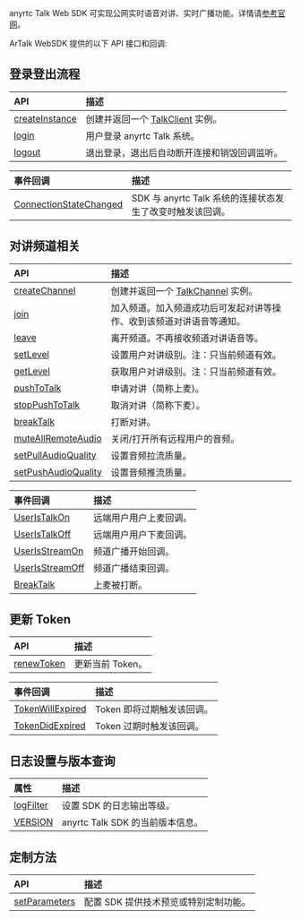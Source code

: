anyrtc Talk Web SDK 可实现公网实时语音对讲、实时广播功能。详情请[参考官网](https://anyrtc.io/solution/education)。

ArTalk WebSDK 提供的以下 API 接口和回调:

## 登录登出流程

| API                                 | 描述                                |
| :---------------------------------- | :---------------------------------- |
| [createInstance](https://docs.anyrtc.io/cn/Audio/api-ref/modules/anyTalk#createinstance)  | 创建并返回一个 [TalkClient](https://docs.anyrtc.io/cn/Talk/api-ref/classes/talkClient) 实例。|
| [login](https://docs.anyrtc.io/cn/Talk/api-ref/classes/talkClient#login)  | 用户登录 anyrtc Talk 系统。|
| [logout](https://docs.anyrtc.io/cn/Talk/api-ref/classes/talkClient#logout)  | 退出登录，退出后自动断开连接和销毁回调监听。|

| 事件回调                               | 描述                                |
| :---------------------------------- | :---------------------------------- |
| [ConnectionStateChanged](https://docs.anyrtc.io/cn/Talk/api-ref/interfaces/talkEvents.talkClientEvents#connectionstatechanged)  | SDK 与 anyrtc Talk 系统的连接状态发生了改变时触发该回调。|

## 对讲频道相关
| API                                 | 描述                                |
| :---------------------------------- | :---------------------------------- |
| [createChannel](https://docs.anyrtc.io/cn/Audio/api-ref/classes/talkClient#createchannel)  | 创建并返回一个 [TalkChannel](https://docs.anyrtc.io/cn/Talk/api-ref/classes/talkChannel) 实例。|
| [join](https://docs.anyrtc.io/cn/Talk/api-ref/classes/talkChannel#join)  | 加入频道。加入频道成功后可发起对讲等操作、收到该频道对讲语音等通知。|
| [leave](https://docs.anyrtc.io/cn/Talk/api-ref/classes/talkChannel#leave)  | 离开频道。不再接收频道对讲语音等。|
| [setLevel](https://docs.anyrtc.io/cn/Talk/api-ref/classes/talkChannel#setlevel)  | 设置用户对讲级别。注：只当前频道有效。|
| [getLevel](https://docs.anyrtc.io/cn/Talk/api-ref/classes/talkChannel#getlevel)  | 获取用户对讲级别。注：只当前频道有效。|
| [pushToTalk](https://docs.anyrtc.io/cn/Talk/api-ref/classes/talkChannel#pushtotalk)  | 申请对讲（简称上麦)。|
| [stopPushToTalk](https://docs.anyrtc.io/cn/Talk/api-ref/classes/talkChannel#stoppushtotalk)  | 取消对讲（简称下麦）。|
| [breakTalk](https://docs.anyrtc.io/cn/Talk/api-ref/classes/talkChannel#breaktalk)  | 打断对讲。|
| [muteAllRemoteAudio](https://docs.anyrtc.io/cn/Talk/api-ref/classes/talkChannel#muteallremoteaudio)  | 关闭/打开所有远程用户的音频。|
| [setPullAudioQuality](https://docs.anyrtc.io/cn/Talk/api-ref/classes/talkChannel#setpullaudioquality)  | 设置音频拉流质量。|
| [setPushAudioQuality](https://docs.anyrtc.io/cn/Talk/api-ref/classes/talkChannel#setpushaudioquality)  | 设置音频推流质量。|

| 事件回调                               | 描述                                |
| :---------------------------------- | :---------------------------------- |
| [UserIsTalkOn](https://docs.anyrtc.io/cn/Talk/api-ref/interfaces/talkEvents.talkChannelEvents#useristalkon)  | 远端用户用户上麦回调。|
| [UserIsTalkOff](https://docs.anyrtc.io/cn/Talk/api-ref/interfaces/talkEvents.talkChannelEvents#usersstalkoff)  | 远端用户用户下麦回调。|
| [UserIsStreamOn](https://docs.anyrtc.io/cn/Talk/api-ref/interfaces/talkEvents.talkChannelEvents#userisstreamon)  | 频道广播开始回调。|
| [UserIsStreamOff](https://docs.anyrtc.io/cn/Talk/api-ref/interfaces/talkEvents.talkChannelEvents#userisstreamoff)  | 频道广播结束回调。|
| [BreakTalk](https://docs.anyrtc.io/cn/Talk/api-ref/interfaces/talkEvents.talkChannelEvents#breaktalk)  | 上麦被打断。|

## 更新 Token
| API                                 | 描述                                |
| :---------------------------------- | :---------------------------------- |
| [renewToken](https://docs.anyrtc.io/cn/Talk/api-ref/classes/talkClient#renewtoken)  | 更新当前 Token。|  

| 事件回调                                 | 描述                                |
| :---------------------------------- | :---------------------------------- |
| [TokenWillExpired](https://docs.anyrtc.io/cn/Talk/api-ref/interfaces/talkEvents.talkClientEvents#tokenwillexpired)  | Token 即将过期触发该回调。|   
| [TokenDidExpired](https://docs.anyrtc.io/cn/Talk/api-ref/interfaces/talkEvents.talkClientEvents#tokendidexpired)  | Token 过期时触发该回调。|    
     


## 日志设置与版本查询
| 属性                               | 描述                                |
| :---------------------------------- | :---------------------------------- |
| [logFilter](https://docs.anyrtc.io/cn/Talk/api-ref/interfaces/talkParameters#logfilter)  | 设置 SDK 的日志输出等级。 |  
| [VERSION](https://docs.anyrtc.io/cn/Talk/api-ref/modules/anyTalk#version)  | anyrtc Talk SDK 的当前版本信息。| 


## 定制方法
| API                                 | 描述                                |
| :---------------------------------- | :---------------------------------- |
| [setParameters](https://docs.anyrtc.io/cn/Talk/api-ref/classes/talkClient#setparameters)  | 配置 SDK 提供技术预览或特别定制功能。| 